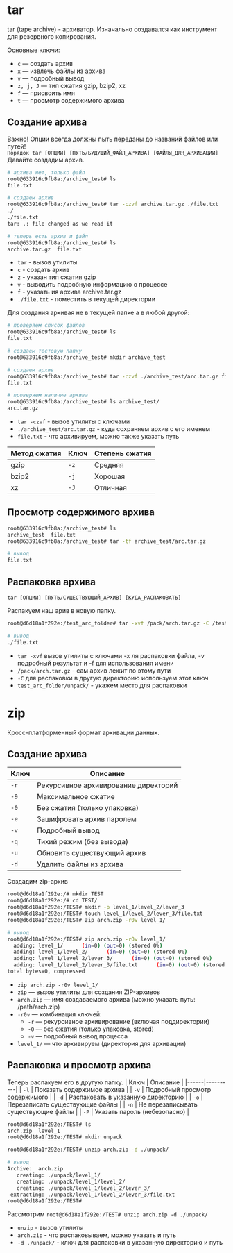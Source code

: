 # tar

tar (tape archive) - архиватор. Изначально создавался как инструмент для резервного копирования.  


Основные ключи:  
- `c` — создать архив
- `x` — извлечь файлы из архива
- `v` — подробный вывод
- `z, j, J` — тип сжатия gzip, bzip2, xz
- `f` — присвоить имя
- `t` — просмотр содержимого архива

## Создание архива

Важно! Опции всегда должны пыть переданы до названий файлов или путей!  
`Порядок tar [ОПЦИИ] [ПУТЬ/БУДУЩИЙ_ФАЙЛ_АРХИВА] [ФАЙЛЫ_ДЛЯ_АРХИВАЦИИ]`
Давайте создадим архив.
```sh
# архива нет, только файл
root@633916c9fb8a:/archive_test# ls
file.txt

# создаем архив
root@633916c9fb8a:/archive_test# tar -czvf archive.tar.gz ./file.txt
./
./file.txt
tar: .: file changed as we read it

# теперь есть архив и файл
root@633916c9fb8a:/archive_test# ls
archive.tar.gz  file.txt
```
* `tar` - вызов утилиты
* `с` - создать архив
* `z` - указан тип сжатия gzip
* `v` - выводить подробную информацию о процессе
* `f` - указать ия архива archive.tar.gz
* `./file.txt` - поместить в текущей директории

Для создания архивая не в текущей папке а в любой другой:
```sh
# проверяем список файлов 
root@633916c9fb8a:/archive_test# ls
file.txt

# создаем тестовую папку
root@633916c9fb8a:/archive_test# mkdir archive_test

# создаем архив
root@633916c9fb8a:/archive_test# tar -czvf ./archive_test/arc.tar.gz file.txt 
file.txt

# проверяем наличие архива
root@633916c9fb8a:/archive_test# ls archive_test/
arc.tar.gz
```

* `tar -czvf` - вызов утилиты с ключами
* `./archive_test/arc.tar.gz` - куда сохраняем архив с его именем
* `file.txt` - что архивируем, можно также указать путь

| Метод сжатия | Ключ | Степень сжатия |
|-------------|------|----------------|
| gzip        | `-z` | Средняя        |
| bzip2       | `-j` | Хорошая        |
| xz          | `-J` | Отличная       |

## Просмотр содержимого архива 
```sh
root@633916c9fb8a:/archive_test# ls
archive_test  file.txt
root@633916c9fb8a:/archive_test# tar -tf archive_test/arc.tar.gz 

# вывод
file.txt
```

## Распаковка архива
`tar [ОПЦИИ] [ПУТЬ/СУЩЕСТВУЮЩИЙ_АРХИВ] [КУДА_РАСПАКОВАТЬ]`

Распакуем наш арив в новую папку.  
```sh
root@d6d18a1f292e:/test_arc_folder# tar -xvf /pack/arch.tar.gz -C /test_arc_folder/unpack/

# вывод
./file.txt
```

- `tar -xvf` вызов утилиты с ключами -x ля распаковки файла, -v подробный  результат и -f для использования имени  
- `/pack/arch.tar.gz` - сам архив лежит по этому пути  
- `-C` для распаковки в другую директорию используем этот ключ  
- `test_arc_folder/unpack/` - укажем место для распаковки  

# zip

Кросс-платформенный формат архивации данных.  

## Создание архива 

| Ключ | Описание |
|------|----------|
| `-r` | Рекурсивное архивирование директорий |
| `-9` | Максимальное сжатие |
| `-0` | Без сжатия (только упаковка) |
| `-e` | Зашифровать архив паролем |
| `-v` | Подробный вывод |
| `-q` | Тихий режим (без вывода) |
| `-u` | Обновить существующий архив |
| `-d` | Удалить файлы из архива |

Создадим zip-архив
```sh
root@d6d18a1f292e:/# mkdir TEST
root@d6d18a1f292e:/# cd TEST/
root@d6d18a1f292e:/TEST# mkdir -p level_1/level_2/lever_3
root@d6d18a1f292e:/TEST# touch level_1/level_2/lever_3/file.txt
root@d6d18a1f292e:/TEST# zip arch.zip -r0v level_1/   

# вывод
root@d6d18a1f292e:/TEST# zip arch.zip -r0v level_1/
  adding: level_1/      (in=0) (out=0) (stored 0%)
  adding: level_1/level_2/      (in=0) (out=0) (stored 0%)
  adding: level_1/level_2/lever_3/      (in=0) (out=0) (stored 0%)
  adding: level_1/level_2/lever_3/file.txt      (in=0) (out=0) (stored 0%)
total bytes=0, compressed
```
- `zip arch.zip -r0v level_1/` 
- `zip` — вызов утилиты для создания ZIP-архивов
- `arch.zip` — имя создаваемого архива (можно указать путь: /path/arch.zip)
- `-r0v` — комбинация ключей:
  - `-r` — рекурсивное архивирование (включая поддиректории)
  - `-0` — без сжатия (только упаковка, stored)
  - `-v` — подробный вывод процесса
- `level_1/` — что архивируем (директория для архивации)

## Распаковка и просмотр архива

Теперь распакуем его в другую папку.
| Ключ | Описание |
|------|----------|
| `-l` | Показать содержимое архива |
| `-v` | Подробный просмотр содержимого |
| `-d` | Распаковать в указанную директорию |
| `-o` | Перезаписать существующие файлы |
| `-n` | Не перезаписывать существующие файлы |
| `-P` | Указать пароль (небезопасно) |

```sh
root@d6d18a1f292e:/TEST# ls
arch.zip  level_1
root@d6d18a1f292e:/TEST# mkdir unpack

root@d6d18a1f292e:/TEST# unzip arch.zip -d ./unpack/

# вывод
Archive:  arch.zip
   creating: ./unpack/level_1/
   creating: ./unpack/level_1/level_2/
   creating: ./unpack/level_1/level_2/lever_3/
 extracting: ./unpack/level_1/level_2/lever_3/file.txt  
root@d6d18a1f292e:/TEST# 
```

Рассмотрим `root@d6d18a1f292e:/TEST# unzip arch.zip -d ./unpack/`  
- `unzip` - вызов утилиты  
- `arch.zip` - что распаковываем, можно указать и путь
- `-d ./unpack/` - ключ для распаковки в указанную директорию и путь
